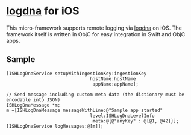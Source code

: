 # [logdna](https://logdna.com) for iOS

This micro-framework supports remote logging via [logdna](https://logdna.com) on
iOS. The framework itself is written in ObjC for easy integration in Swift and
ObjC apps.

## Sample

```obj-c
[ISHLogDnaService setupWithIngestionKey:ingestionKey
                               hostName:hostName
                                appName:appName];

// Send message including custom meta data (the dictionary must be encodable into JSON)
ISHLogDnaMessage *m;
m =[ISHLogDnaMessage messageWithLine:@"Sample app started"
                               level:ISHLogDnaLevelInfo
                                meta:@{@"anyKey" : @[@1, @42]}];
[ISHLogDnaService logMessages:@[m]];
```

